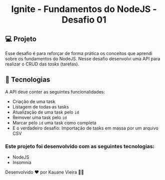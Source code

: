 <h1 align="center">
  Ignite - Fundamentos do NodeJS - Desafio 01
</h1>

## 💻 Projeto

Esse desafio é para reforçar de forma prática os conceitos que aprendi sobre os fundamentos do NodeJS.
Nesse desafio desenvolvi uma API para realizar o CRUD das *tasks* (tarefas).

## 🚀 Tecnologias

A API deve conter as seguintes funcionalidades:

- Criação de uma task
- Listagem de todas as tasks
- Atualização de uma task pelo `id`
- Remover uma task pelo `id`
- Marcar pelo `id` uma task como completa
- E o verdadeiro desafio: Importação de tasks em massa por um arquivo CSV

### Este projeto foi desenvolvido com as seguintes tecnologias:

- NodeJS
- Insomnia

Desenvolvido ♥ por Kauane Vieira 👋🏻
